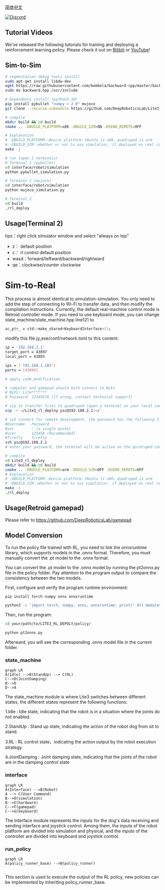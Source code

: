 [简体中文](./README.md)

[![Discord](https://img.shields.io/badge/-Discord-5865F2?style=flat&logo=Discord&logoColor=white)](https://discord.gg/gdM9mQutC8)

## Tutorial Videos
We've released the following tutorials for training and deploying a reinforcement learning policy. Please check it out on [Bilibili](https://b23.tv/UoIqsFn) or [YouTube](https://youtube.com/playlist?list=PLy9YHJvMnjO0X4tx_NTWugTUMJXUrOgFH&si=pjUGF5PbFf3tGLFz)! 

## Sim-to-Sim

```bash
# segmentation debug tools install
sudo apt-get install libdw-dev
wget https://raw.githubusercontent.com/bombela/backward-cpp/master/backward.hpp
sudo mv backward.hpp /usr/include

# Dependency install (python3.10)
pip install pybullet "numpy < 2.0" mujoco
git clone --recurse-submodule https://github.com/DeepRoboticsLab/Lite3_rl_deploy.git

# compile
mkdir build && cd build
cmake .. -DBUILD_PLATFORM=x86 -DBUILD_SIM=ON -DSEND_REMOTE=OFF

# Explanation
# -DBUILD_PLATFORM：device platform，Ubuntu is x86，quadruped is arm
# -DBUILD_SIM：whether or not to use simulatior, if deployed on real robots, set to OFF 
make -j
```

```bash
# run (open 2 terminals)
# Terminal 1 (pybullet)
cd interface/robot/simulation
python pybullet_simulation.py

# Terminal 1 (mujoco)
cd interface/robot/simulation
python mujoco_simulation.py

# Terminal 2 
cd build
./rl_deploy
```

## Usage(Terminal 2)

tips：right click simulator window and select "always on top"

- z： default position
- c： rl control default position
- wasd：forward/leftward/backward/rightward
- qe：clockwise/counter clockwise



# Sim-to-Real
This process is almost identical to simulation-simulation. You only need to add the step of connecting to Wi-Fi to transfer data, and then modify the compilation instructions. Currently, the default real-machine control mode is Retroid controller mode. If you need to use keyboard mode, you can change state_machine/state_machine.hpp line121 to
```bash
uc_ptr_ = std::make_shared<KeyboardInterface>();
```
modify this file jy_exe/conf/network.toml to this content:
```bash
ip = '192.168.2.1'
target_port = 43897
local_port = 43893

ips = ['192.168.1.103']
ports = [43894]
```
```bash
# apply code_modification

# computer and gamepad should both connect to WiFi
# WiFi: Lite*******
# Passward: 12345678 (If wrong, contact technical support)

# scp to transfer files to quadruped (open a terminal on your local computer)
scp -r ~/Lite3_rl_deploy ysc@192.168.2.1:~/

# ssh connect for remote development, the passward has the following 3 combinations
#Username	Password
#ysc		' (a single quote)
#user		123456 (Recommended)
#firefly	firefly
ssh ysc@192.168.2.1
# enter your passward, the terminal will be active on the qurdruped computer

# compile
cd Lite3_rl_deploy
mkdir build && cd build
cmake .. -DBUILD_PLATFORM=arm -DBUILD_SIM=OFF -DSEND_REMOTE=OFF 
# Explanation
# -DBUILD_PLATFORM：device platform，Ubuntu is x86，quadruped is arm
# -DBUILD_SIM：whether or not to use simulatior, if deployed on real robots, set to OFF 
make -j
./rl_deploy
```

## Usage(Retroid gamepad)

Please refer to https://github.com/DeepRoboticsLab/gamepad

## Model Conversion

To run the policy file trained with RL, you need to link the onnxruntime library, which supports models in the .onnx format. Therefore, you must manually convert the .pt model to the .onnx format.

You can convert the .pt model to the .onnx model by running the pt2onnx.py file in the policy folder. Pay attention to the program output to compare the consistency between the two models.

First, configure and verify the program runtime environment:

```bash
pip install torch numpy onnx onnxruntime

python3 -c 'import torch, numpy, onnx, onnxruntime; print(" All modules OK")'
```

Then, run the program:

```bash
cd your/path/to/LITE3_RL_DEPOLY/policy/

python pt2onnx.py
```

Afterward, you will see the corresponding .onnx model file in the current folder.

### state_machine


```mermaid
graph LR
A(Idle) -->B(StandUp) --> C(RL) 
C-->D(JointDamping)
B-->D
D-->A

```

The state_machine module is where Lite3 switches between different states, the different states represent the following functions:

1.Idle : Idle state, indicating that the robot is in a situation where the joints do not enabled.

2.StandUp : Stand up state, indicating the action of the robot dog from sit to stand.

3.RL : RL control state，indicating the action output by the robot execution strategy.

4.JointDamping : Joint damping state, indicating that the joints of the robot are in the damping control state

### interface

```mermaid
graph LR
A(Interface) -->B(Robot)
A --> C(User Command)
B-->D(simulation)
B-->E(hardware)
C-->F(gamepad)
C-->G(keyboard)

```

The interface module represents the inputs for the dog's data receiving and sending interface and joystick control. Among them, the inputs of the robot platform are divided into simulation and physical, and the inputs of the controller are divided into keyboard and joystick control.

### run_policy

```mermaid
graph LR
A(policy_runner_base) -->B(policy_runner)


```

This section is used to execute the output of the RL policy, new policies can be implemented by inheriting policy_runner_base.


